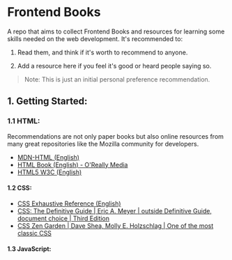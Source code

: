 # Frontend Books

A repo that aims to collect Frontend Books and resources for learning some skills needed on the web development. It's recommended to:

1. Read them, and think if it's worth to recommend to anyone.

2. Add a resource here if you feel it's good or heard people saying so.

> Note: This is just an initial personal preference recommendation.

## 1. Getting Started:

### 1.1 HTML:

Recommendations are not only paper books but also online resources from many great repositories like the Mozilla community for developers.

* [MDN-HTML (English)](https://developer.mozilla.org/en-US/docs/Web/Guide/HTML/HTML5)
* [HTML Book (English) - O'Really Media](http://oreillymedia.github.io/HTMLBook/)
* [HTML5 W3C (English)](https://www.w3.org/TR/html5/)


#### 1.2 CSS:

* [CSS Exhaustive Reference (English)](https://developer.mozilla.org/en-US/docs/Web/CSS/Reference)
* [CSS: The Definitive Guide | Eric A. Meyer | outside Definitive Guide, document choice | Third Edition](http://meyerweb.com/eric/books/css-tdg/)
* [CSS Zen Garden | Dave Shea, Molly E. Holzschlag | One of the most classic CSS](https://www.amazon.com/Zen-CSS-Design-Visual-Enlightenment/dp/0321303474?ie=UTF8&redirect=true&tag=mezzoblue-20)

#### 1.3 JavaScript:
